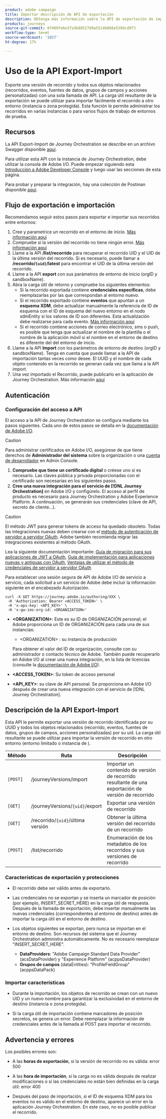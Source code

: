 ```yaml
---
product: adobe campaign
title: Importar descripción de API de exportación
description: Obtenga más información sobre la API de exportación de importación.
products: journeys
source-git-commit: 8f409fe6e37a3b80527d9a5514b066e539dcd9f3
workflow-type: tm+mt
source-wordcount: '1027'
ht-degree: 17%

---
```



# Uso de la API Export-Import

Exporte una versión de recorrido y todos sus objetos relacionados (recorridos, eventos, fuentes de datos, grupos de campos y acciones personalizadas) con una sola llamada de API. La carga útil resultante de la exportación se puede utilizar para importar fácilmente el recorrido a otro entorno (instancia o zona protegida).
Esta función le permite administrar los recorridos en varias instancias o para varios flujos de trabajo de entornos de prueba.


## Recursos

La API Export-Import de Journey Orchestration se describe en un archivo Swagger disponible [aquí](https://adobedocs.github.io/JourneyAPI/docs/).

Para utilizar esta API con la instancia de Journey Orchestration, debe utilizar la consola de Adobe I/O. Puede empezar siguiendo esta [Introducción a Adobe Developer Console](https://www.adobe.io/apis/experienceplatform/console/docs.html#!AdobeDocs/adobeio-console/master/getting-started.md) y luego usar las secciones de esta página.

Para probar y preparar la integración, hay una colección de Postman disponible [aquí](https://raw.githubusercontent.com/AdobeDocs/JourneyAPI/master/postman-collections/Journey-Orchestration_Export-import-API_postman-collection.json).


## Flujo de exportación e importación

Recomendamos seguir estos pasos para exportar e importar sus recorridos entre entornos:

1. Cree y parametrice un recorrido en el entorno de inicio. [Más información aquí](https://experienceleague.adobe.com/docs/journeys/using/building-journeys/about-journey-building/journey.html)
1. Compruebe si la versión del recorrido no tiene ningún error. [Más información aquí](https://experienceleague.adobe.com/docs/journeys/using/building-journeys/testing-the-journey.html)
1. Llame a la API **/list/recorrido** para recuperar el recorrido UID y el UID de la última versión del recorrido. Si es necesario, puede llamar a **/recorrido/`{uid}`/latest** para encontrar el UID de la última versión del recorrido.
1. Llame a la API **export** con sus parámetros de entorno de inicio (orgID y sandboxName).
1. Abra la carga útil de retorno y compruebe los siguientes elementos:
   * Si la recorrido exportada contiene **credenciales específicas**, debe reemplazarlas por las que correspondan al entorno nuevo.
   * Si el recorrido exportado contiene **eventos** que apuntan a un **esquema XDM**, debe actualizar manualmente la referencia de ID de esquema con el ID de esquema del nuevo entorno en el nodo xdmEntity si los valores de ID son diferentes. Esta actualización debe realizarse para cada evento. [Más información aquí](https://experienceleague.adobe.com/docs/journeys/using/events-journeys/experience-event-schema.html)
   * Si el recorrido contiene acciones de correo electrónico, sms o push, es posible que tenga que actualizar el nombre de la plantilla o el nombre de la aplicación móvil si el nombre en el entorno de destino es diferente del del entorno de inicio.
1. Llame a la API **Import** con los parámetros de entorno de destino (orgID y sandboxName). Tenga en cuenta que puede llamar a la API de importación tantas veces como desee. El UUID y el nombre de cada objeto contenido en la recorrido se generan cada vez que llama a la API import.
1. Una vez importado el Recorrido, puede publicarlo en la aplicación de Journey Orchestration. Más información [aquí](https://experienceleague.adobe.com/docs/journeys/using/building-journeys/publishing-the-journey.html)


## Autenticación

### Configuración del acceso a API

El acceso a la API de Journey Orchestration se configura mediante los pasos siguientes. Cada uno de estos pasos se detalla en la [documentación de Adobe I/O](https://www.adobe.io/authentication/auth-methods.html#!AdobeDocs/adobeio-auth/master/AuthenticationOverview/ServiceAccountIntegration.md).

>[!CAUTION]
>
>Para administrar certificados en Adobe I/O, asegúrese de que tiene derechos de <b>Administrador del sistema</b> sobre la organización o una [cuenta de desarrollador](https://helpx.adobe.com/es/enterprise/using/manage-developers.html) en Admin Console.

1. **Compruebe que tiene un certificado digital** o créese uno si es necesario. Las claves pública y privada proporcionadas con el certificado son necesarias en los siguientes pasos.
1. **Cree una nueva integración para el servicio de [!DNL Journey Orchestration]** en Adobe I/O y configúrelo. El acceso al perfil de producto es necesario para Journey Orchestration y Adobe Experience Platform. A continuación, se generarán sus credenciales (clave de API, secreto de cliente...).

>[!CAUTION]
>
>El método JWT para generar tokens de acceso ha quedado obsoleto. Todas las integraciones nuevas deben crearse con el [método de autenticación de servidor a servidor OAuth](https://experienceleague.adobe.com/docs/experience-platform/landing/platform-apis/api-authentication.html#select-oauth-server-to-server). Adobe también recomienda migrar las integraciones existentes al método OAuth.
>
>Lea la siguiente documentación importante:
>[Guía de migración para sus aplicaciones de JWT a OAuth](https://developer.adobe.com/developer-console/docs/guides/authentication/ServerToServerAuthentication/migration/),
>[Guía de implementación para aplicaciones nuevas y antiguas con OAuth](https://developer.adobe.com/developer-console/docs/guides/authentication/ServerToServerAuthentication/implementation/),
>[Ventajas de utilizar el método de credenciales de servidor a servidor OAuth ](https://developer.adobe.com/developer-console/docs/guides/authentication/ServerToServerAuthentication/migration/#why-oauth-server-to-server-credentials)


Para establecer una sesión segura de API de Adobe I/O de servicio a servicio, cada solicitud a un servicio de Adobe debe incluir la información siguiente en el encabezado Autorización.

```
curl -X GET https://journey.adobe.io/authoring/XXX \
 -H 'Authorization: Bearer <ACCESS_TOKEN>' \
 -H 'x-api-key: <API_KEY>' \
 -H 'x-gw-ims-org-id: <ORGANIZATION>'
```

* **&lt;ORGANIZATION>**: Este es su ID de ORGANIZACIÓN personal; el Adobe proporciona un ID de ORGANIZACIÓN para cada una de sus instancias:

   * &lt;ORGANIZATION> : su instancia de producción

  Para obtener el valor del ID de organización, consulte con su administrador o contacto técnico de Adobe. También puede recuperarlo en Adobe I/O al crear una nueva integración, en la lista de licencias (consulte la [documentación de Adobe I/O](https://www.adobe.io/authentication.html)).

* **&lt;ACCESS_TOKEN>**: Su token de acceso personal

* **&lt;API_KEY>**: su clave de API personal. Se proporciona en Adobe I/O después de crear una nueva integración con el servicio de [!DNL Journey Orchestration].



## Descripción de la API Export-Import

Esta API le permite exportar una versión de recorrido identificada por su UUID y todos los objetos relacionados (recorrido, eventos, fuentes de datos, grupos de campos, acciones personalizadas) por su uid.
La carga útil resultante se puede utilizar para importar la versión de recorrido en otro entorno (entorno limitado o instancia de ).

| Método | Ruta | Descripción |
|---|---|---|
| `[POST]` | /journeyVersions/import | Importar un contenido de versión de recorrido resultante de una exportación de versión de recorrido |
| `[GET]` | /journeyVersions/`{uid}`/export | Exportar una versión de recorrido |
| `[GET]` | /recorrido/`{uid}`/última versión | Obtener la última versión del recorrido de un recorrido |
| `[POST]` | /list/recorrido | Enumeración de los metadatos de los recorridos y sus versiones de recorrido |


### Características de exportación y protecciones

* El recorrido debe ser válido antes de exportarlo.

* Las credenciales no se exportan y se inserta un marcador de posición (por ejemplo, INSERT_SECRET_HERE) en la carga útil de respuesta.
Después de la llamada de exportación, debe insertar manualmente las nuevas credenciales (correspondientes al entorno de destino) antes de importar la carga útil en el entorno de destino.

* Los objetos siguientes se exportan, pero nunca se importan en el entorno de destino. Son recursos del sistema que el Journey Orchestration administra automáticamente. No es necesario reemplazar &quot;INSERT_SECRET_HERE&quot;.
   * **DataProviders**: &quot;Adobe Campaign Standard Data Provider&quot; (acsDataProvider) y &quot;Experience Platform&quot; (acppsDataProvider)
   * **Grupos de campos** (dataEntities): &quot;ProfileFieldGroup&quot; (acppsDataPack)



### Importar características

* Durante la importación, los objetos de recorrido se crean con un nuevo UID y un nuevo nombre para garantizar la exclusividad en el entorno de destino (instancia o zona protegida).

* Si la carga útil de importación contiene marcadores de posición secretos, se genera un error. Debe reemplazar la información de credenciales antes de la llamada al POST para importar el recorrido.

## Advertencia y errores

Los posibles errores son:

* A las **horas de exportación**, si la versión de recorrido no es válida: error 500

* A las **hora de importación**, si la carga no es válida después de realizar modificaciones o si las credenciales no están bien definidas en la carga útil: error 400

* Después del paso de importación, si el ID de esquema XDM para los eventos no es válido en el entorno de destino, aparece un error en la aplicación Journey Orchestration. En este caso, no es posible publicar el recorrido.